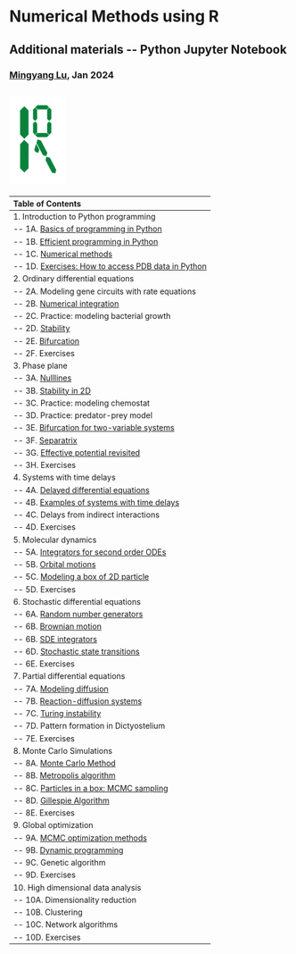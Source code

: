 # Numerical Methods using R
## Additional materials -- Python Jupyter Notebook

### [Mingyang Lu](https://lusystemsbio.northeastern.edu), Jan 2024


![logo](../data/logo.png)
---

|Table of Contents|
|:----------------|
|1. Introduction to Python programming|
|-- 1A. [Basics of programming in Python](./01A.html) |
|-- 1B. [Efficient programming in Python](./01B.html) |
|-- 1C. [Numerical methods](./01C.html) |
|-- 1D. [Exercises: How to access PDB data in Python](./01D.html) |
|2. Ordinary differential equations|
|-- 2A. Modeling gene circuits with rate equations |
|-- 2B. [Numerical integration](./02B.html) | 
|-- 2C. Practice: modeling bacterial growth | 
|-- 2D. [Stability](./02D.html) |
|-- 2E. [Bifurcation](./02E.html) |
|-- 2F. Exercises |
|3. Phase plane|
|-- 3A. [Nulllines](./03A.html) |
|-- 3B. [Stability in 2D](./03B.html) |
|-- 3C. Practice: modeling chemostat | 
|-- 3D. Practice: predator-prey model | 
|-- 3E. [Bifurcation for two-variable systems](./03E.html) |
|-- 3F. [Separatrix](./03F.html) |
|-- 3G. [Effective potential revisited](./03G.html) |
|-- 3H. Exercises |
|4. Systems with time delays|
|-- 4A. [Delayed differential equations](./04A.html) |
|-- 4B. [Examples of systems with time delays](./04B.html) |
|-- 4C. Delays from indirect interactions | 
|-- 4D. Exercises |
|5. Molecular dynamics|
|-- 5A. [Integrators for second order ODEs](./05A.html) |
|-- 5B. [Orbital motions](./05B.html) |
|-- 5C. [Modeling a box of 2D particle](./05C.html) |
|-- 5D. Exercises |
|6. Stochastic differential equations|
|-- 6A. [Random number generators](./06A.html) |
|-- 6B. [Brownian motion](./06B.html) |
|-- 6B. [SDE integrators](./06C.html) |
|-- 6D. [Stochastic state transitions](./06D.html) |
|-- 6E. Exercises |
|7. Partial differential equations|
|-- 7A. [Modeling diffusion](./07A.html) |
|-- 7B. [Reaction-diffusion systems](./07B.html) |
|-- 7C. [Turing instability](./07C.html) |
|-- 7D. Pattern formation in Dictyostelium |
|-- 7E. Exercises |
|8. Monte Carlo Simulations|
|-- 8A. [Monte Carlo Method](./08A.html) |
|-- 8B. [Metropolis algorithm](./08B.html) |
|-- 8C. [Particles in a box: MCMC sampling](./08C.html) |
|-- 8D. [Gillespie Algorithm](./08D.html) |
|-- 8E. Exercises |
|9. Global optimization|
|-- 9A. [MCMC optimization methods](./09A.html) |
|-- 9B. [Dynamic programming](./09B.html) |
|-- 9C. Genetic algorithm |
|-- 9D. Exercises |
|10. High dimensional data analysis|
|-- 10A. Dimensionality reduction |
|-- 10B. Clustering |
|-- 10C. Network algorithms |
|-- 10D. Exercises |
